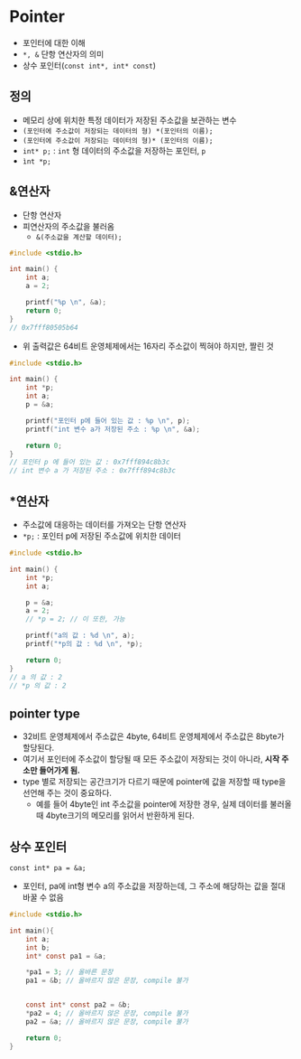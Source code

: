 # Pointer

- 포인터에 대한 이해
- `*, &` 단항 연산자의 의미
- 상수 포인터(`const int*, int* const`)


## 정의

- 메모리 상에 위치한 특정 데이터가 저장된 주소값을 보관하는 변수
- `(포인터에 주소값이 저장되는 데이터의 형) *(포인터의 이름);`
- `(포인터에 주소값이 저장되는 데이터의 형)* (포인터의 이름);`
- `int* p;` : `int` 형 데이터의 주소값을 저장하는 포인터, `p`
- `ìnt *p;`

## &연산자

- 단항 연산자
- 피연산자의 주소값을 불러옴
    - `&(주소값을 계산할 데이터);`

```c
#include <stdio.h>

int main() {
    int a;
    a = 2;

    printf("%p \n", &a);
    return 0;
}
// 0x7fff80505b64
```

- 위 출력값은 64비트 운영체제에서는 16자리 주소값이 찍혀야 하지만, 짤린 것

```c
#include <stdio.h>

int main() {
    int *p;
    int a;
    p = &a;

    printf("포인터 p에 들어 있는 값 : %p \n", p);
    printf("int 변수 a가 저장된 주소 : %p \n", &a);

    return 0;
}
// 포인터 p 에 들어 있는 값 : 0x7fff894c8b3c 
// int 변수 a 가 저장된 주소 : 0x7fff894c8b3c
```

## *연산자

- 주소값에 대응하는 데이터를 가져오는 단항 연산자
- `*p;` : 포인터 p에 저장된 주소값에 위치한 데이터

```c
#include <stdio.h>

int main() {
    int *p;
    int a;

    p = &a;
    a = 2;
    // *p = 2; // 이 또한, 가능

    printf("a의 값 : %d \n", a);
    printf("*p의 값 : %d \n", *p);

    return 0;
}
// a 의 값 : 2 
// *p 의 값 : 2 
```

## pointer type

- 32비트 운영체제에서 주소값은 4byte, 64비트 운영체제에서 주소값은 8byte가 할당된다.
- 여기서 포인터에 주소값이 할당될 때 모든 주소값이 저장되는 것이 아니라, **시작 주소만 들어가게 됨.**
- type 별로 저장되는 공간크기가 다르기 때문에 pointer에 값을 저장할 때 type을 선언해 주는 것이 중요하다.
    - 예를 들어 4byte인 int 주소값을 pointer에 저장한 경우, 실제 데이터를 불러올 때 4byte크기의 메모리를 읽어서 반환하게 된다.


## 상수 포인터

`const int* pa = &a;`

- 포인터, pa에 int형 변수 a의 주소값을 저장하는데, 그 주소에 해당하는 값을 절대 바꿀 수 없음

```c
#include <stdio.h>

int main(){
    int a;
    int b;
    int* const pa1 = &a;

    *pa1 = 3; // 올바른 문장
    pa1 = &b; // 올바르지 않은 문장, compile 불가


    const int* const pa2 = &b;
    *pa2 = 4; // 올바르지 않은 문장, compile 불가 
    pa2 = &a; // 올바르지 않은 문장, compile 불가

    return 0;
}
```
